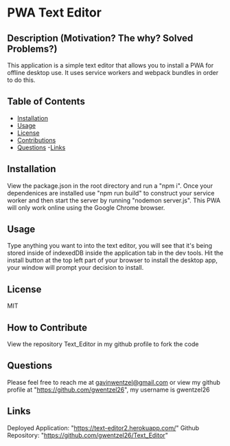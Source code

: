 # **PWA Text Editor**
  
## **Description (Motivation? The why? Solved Problems?)**
      
  This application is a simple text editor that allows you to install a PWA for offline desktop use.  It uses service workers and webpack bundles in order to do this.
      
## **Table of Contents** 
      
  - [Installation](#installation)
  - [Usage](#usage)
  - [License](#license)
  - [Contributions](#contributions)
  - [Questions](#questions)
  -[Links](#links)
      
## **Installation <a id="installation"></a>**
  
  View the package.json in the root directory and run a "npm i".  Once your dependenices are installed use "npm run build" to construct your service worker and then start the server by running "nodemon server.js".  This PWA will only work online using the Google Chrome browser.
      
## **Usage <a id="usage"></a>** 

  
  Type anything you want to into the text editor, you will see that it's being stored inside of indexedDB inside the application tab in the dev tools.  Hit the install button at the top left part of your browser to install the desktop app, your window will prompt your decision to install.
         
      
      
## **License <a id="license"></a>**
  MIT
      
## **How to Contribute <a id="contributions"></a>**
      
  View the repository Text_Editor in my github profile to fork the code
      
## **Questions <a id="questions"></a>**
      
  Please feel free to reach me at gavinwentzel@gmail.com or view my github profile at "https://github.com/gwentzel26", 
  my username is gwentzel26

## **Links <a id="links"></a>**
Deployed Application: "https://text-editor2.herokuapp.com/"
Github Repository: "https://github.com/gwentzel26/Text_Editor"
